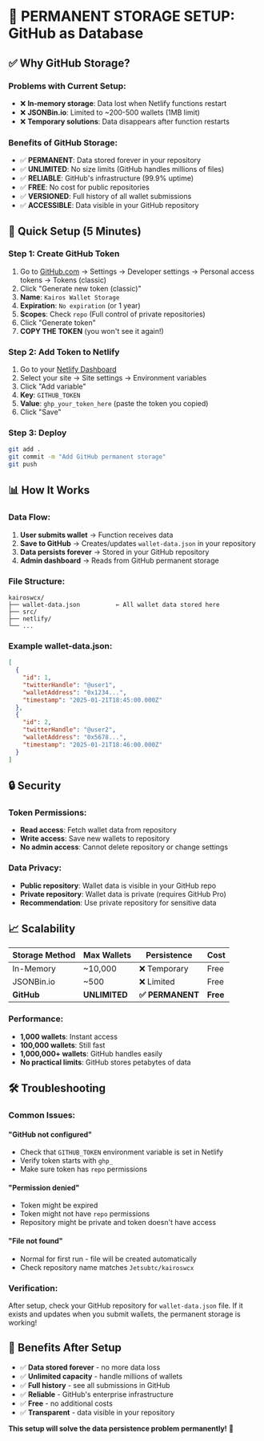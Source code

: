 # 🔄 PERMANENT STORAGE SETUP: GitHub as Database

## ✅ **Why GitHub Storage?**

### **Problems with Current Setup:**
- ❌ **In-memory storage**: Data lost when Netlify functions restart
- ❌ **JSONBin.io**: Limited to ~200-500 wallets (1MB limit)
- ❌ **Temporary solutions**: Data disappears after function restarts

### **Benefits of GitHub Storage:**
- ✅ **PERMANENT**: Data stored forever in your repository
- ✅ **UNLIMITED**: No size limits (GitHub handles millions of files)
- ✅ **RELIABLE**: GitHub's infrastructure (99.9% uptime)
- ✅ **FREE**: No cost for public repositories
- ✅ **VERSIONED**: Full history of all wallet submissions
- ✅ **ACCESSIBLE**: Data visible in your GitHub repository

## 🚀 **Quick Setup (5 Minutes)**

### **Step 1: Create GitHub Token**
1. Go to [GitHub.com](https://github.com) → Settings → Developer settings → Personal access tokens → Tokens (classic)
2. Click "Generate new token (classic)"
3. **Name**: `Kairos Wallet Storage`
4. **Expiration**: `No expiration` (or 1 year)
5. **Scopes**: Check `repo` (Full control of private repositories)
6. Click "Generate token"
7. **COPY THE TOKEN** (you won't see it again!)

### **Step 2: Add Token to Netlify**
1. Go to your [Netlify Dashboard](https://app.netlify.com)
2. Select your site → Site settings → Environment variables
3. Click "Add variable"
4. **Key**: `GITHUB_TOKEN`
5. **Value**: `ghp_your_token_here` (paste the token you copied)
6. Click "Save"

### **Step 3: Deploy**
```bash
git add .
git commit -m "Add GitHub permanent storage"
git push
```

## 📊 **How It Works**

### **Data Flow:**
1. **User submits wallet** → Function receives data
2. **Save to GitHub** → Creates/updates `wallet-data.json` in your repository
3. **Data persists forever** → Stored in your GitHub repository
4. **Admin dashboard** → Reads from GitHub permanent storage

### **File Structure:**
```
kairoswcx/
├── wallet-data.json          ← All wallet data stored here
├── src/
├── netlify/
└── ...
```

### **Example wallet-data.json:**
```json
[
  {
    "id": 1,
    "twitterHandle": "@user1",
    "walletAddress": "0x1234...",
    "timestamp": "2025-01-21T18:45:00.000Z"
  },
  {
    "id": 2,
    "twitterHandle": "@user2", 
    "walletAddress": "0x5678...",
    "timestamp": "2025-01-21T18:46:00.000Z"
  }
]
```

## 🔒 **Security**

### **Token Permissions:**
- **Read access**: Fetch wallet data from repository
- **Write access**: Save new wallets to repository
- **No admin access**: Cannot delete repository or change settings

### **Data Privacy:**
- **Public repository**: Wallet data is visible in your GitHub repo
- **Private repository**: Wallet data is private (requires GitHub Pro)
- **Recommendation**: Use private repository for sensitive data

## 📈 **Scalability**

| Storage Method | Max Wallets | Persistence | Cost |
|----------------|-------------|-------------|------|
| In-Memory | ~10,000 | ❌ Temporary | Free |
| JSONBin.io | ~500 | ❌ Limited | Free |
| **GitHub** | **UNLIMITED** | **✅ PERMANENT** | **Free** |

### **Performance:**
- **1,000 wallets**: Instant access
- **100,000 wallets**: Still fast
- **1,000,000+ wallets**: GitHub handles easily
- **No practical limits**: GitHub stores petabytes of data

## 🛠️ **Troubleshooting**

### **Common Issues:**

#### **"GitHub not configured"**
- Check that `GITHUB_TOKEN` environment variable is set in Netlify
- Verify token starts with `ghp_`
- Make sure token has `repo` permissions

#### **"Permission denied"**
- Token might be expired
- Token might not have `repo` permissions
- Repository might be private and token doesn't have access

#### **"File not found"**
- Normal for first run - file will be created automatically
- Check repository name matches `Jetsubtc/kairoswcx`

### **Verification:**
After setup, check your GitHub repository for `wallet-data.json` file. If it exists and updates when you submit wallets, the permanent storage is working!

## 🎯 **Benefits After Setup**

- ✅ **Data stored forever** - no more data loss
- ✅ **Unlimited capacity** - handle millions of wallets
- ✅ **Full history** - see all submissions in GitHub
- ✅ **Reliable** - GitHub's enterprise infrastructure
- ✅ **Free** - no additional costs
- ✅ **Transparent** - data visible in your repository

**This setup will solve the data persistence problem permanently!** 🚀
